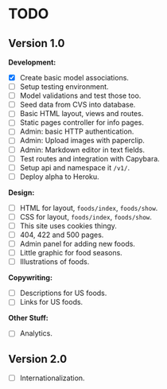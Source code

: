 TODO
====

Version 1.0
-----------

**Development:**

- [x] Create basic model associations.
- [ ] Setup testing environment.
- [ ] Model validations and test those too.
- [ ] Seed data from CVS into database.
- [ ] Basic HTML layout, views and routes.
- [ ] Static pages controller for info pages.
- [ ] Admin: basic HTTP authentication.
- [ ] Admin: Upload images with paperclip.
- [ ] Admin: Markdown editor in text fields.
- [ ] Test routes and integration with Capybara.
- [ ] Setup api and namespace it `/v1/`.
- [ ] Deploy alpha to Heroku.

**Design:**

- [ ] HTML for layout, `foods/index`, `foods/show`.
- [ ] CSS for layout, `foods/index`, `foods/show`.
- [ ] This site uses cookies thingy.
- [ ] 404, 422 and 500 pages.
- [ ] Admin panel for adding new foods.
- [ ] Little graphic for food seasons.
- [ ] Illustrations of foods.

**Copywriting:**

- [ ] Descriptions for US foods.
- [ ] Links for US foods.

**Other Stuff:**

- [ ] Analytics.

Version 2.0
-----------

- [ ] Internationalization.

